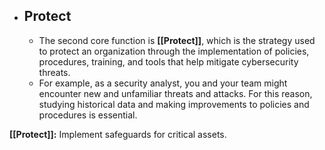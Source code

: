 - ## Protect
	- The second core function is **[[Protect]]**, which is the strategy used to protect an organization through the implementation of policies, procedures, training, and tools that help mitigate cybersecurity threats. 
	- For example, as a security analyst, you and your team might encounter new and unfamiliar threats and attacks. For this reason, studying historical data and making improvements to policies and procedures is essential. 

**[[Protect]]:** Implement safeguards for critical assets.
